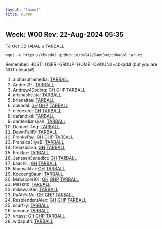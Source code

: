 ```yaml
---
layout: "layout"
title: REPORT
---
```


## Week: W00 Rev: 22-Aug-2024 05:35

To Get CBKADAL`s TARBALL:

```
wget -c https://cbkadal.github.io/os242/SandBox/cbkadal.tar.xz

```


Remember: HOST=USER=GROUP=HOME=CMOUN2=cbkadal (but you are NOT cbkadal!)


001. alphasuthamedia: [TARBALL](alphasuthamedia.tar.xz.txt)<br>
002. Anders35: [TARBALL](Anders35.tar.xz.txt)<br>
003. Andrew4Coding: [GH](https://github.com/Andrew4Coding/os242/) [GHP](https://Andrew4Coding.github.io/os242/) [TARBALL](Andrew4Coding.tar.xz.txt)<br>
004. arishashaista: [TARBALL](arishashaista.tar.xz.txt)<br>
005. brianaltan: [TARBALL](brianaltan.tar.xz.txt)<br>
006. cbkadal: [GH](https://github.com/cbkadal/os242/) [GHP](https://cbkadal.github.io/os242/) [TARBALL](cbkadal.tar.xz.txt)<br>
007. cleoexcel: [GH](https://github.com/cleoexcel/os242/) [TARBALL](cleoexcel.tar.xz.txt)<br>
008. dafandikri: [TARBALL](dafandikri.tar.xz.txt)<br>
009. danferdiansyah: [TARBALL](danferdiansyah.tar.xz.txt)<br>
010. Danniel-Ang: [TARBALL](Danniel-Ang.tar.xz.txt)<br>
011. DawnFall19: [TARBALL](DawnFall19.tar.xz.txt)<br>
012. FrankyRay: [GH](https://github.com/FrankyRay/os242/) [GHP](https://FrankyRay.github.io/os242/) [TARBALL](FrankyRay.tar.xz.txt)<br>
013. FransicaEllyaB: [TARBALL](FransicaEllyaB.tar.xz.txt)<br>
014. freiazulaika: [GH](https://github.com/freiazulaika/os242/) [TARBALL](freiazulaika.tar.xz.txt)<br>
015. Froklax: [TARBALL](Froklax.tar.xz.txt)<br>
016. JanssenBenedict: [GH](https://github.com/JanssenBenedict/os242/) [TARBALL](JanssenBenedict.tar.xz.txt)<br>
017. kaachiii: [GH](https://github.com/kaachiii/os242/) [TARBALL](kaachiii.tar.xz.txt)<br>
018. khansakhai: [GH](https://github.com/khansakhai/os242/) [TARBALL](khansakhai.tar.xz.txt)<br>
019. KoecengDaun: [TARBALL](KoecengDaun.tar.xz.txt)<br>
020. Mabacore101: [GH](https://github.com/Mabacore101/os242/) [GHP](https://Mabacore101.github.io/os242/) [TARBALL](Mabacore101.tar.xz.txt)<br>
021. Maskrio: [TARBALL](Maskrio.tar.xz.txt)<br>
022. mikewallker: [TARBALL](mikewallker.tar.xz.txt)<br>
023. RaAhYaMa: [GH](https://github.com/RaAhYaMa/os242/) [GHP](https://RaAhYaMa.github.io/os242/) [TARBALL](RaAhYaMa.tar.xz.txt)<br>
024. ResplendentAlex: [GH](https://github.com/ResplendentAlex/os242/) [GHP](https://ResplendentAlex.github.io/os242/) [TARBALL](ResplendentAlex.tar.xz.txt)<br>
025. scarf-y: [TARBALL](scarf-y.tar.xz.txt)<br>
026. secona: [TARBALL](secona.tar.xz.txt)<br>
027. vrtass: [GH](https://github.com/vrtass/os242/) [GHP](https://vrtass.github.io/os242/) [TARBALL](vrtass.tar.xz.txt)<br>
028. widaputri: [TARBALL](widaputri.tar.xz.txt)<br>

